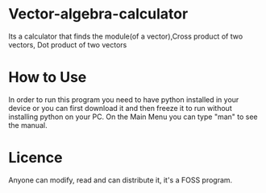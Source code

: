 # Vector-algebra-calculator
Its a calculator that finds the module(of a vector),Cross product of two vectors, Dot product of two vectors

# How to Use
In order to run this program you need to have python installed in your device or you can first download it and then freeze it to run without installing python on your PC.
On the Main Menu you can type "man" to see the manual.
 # Licence
 Anyone can modify, read and can distribute it, it's a FOSS program.
